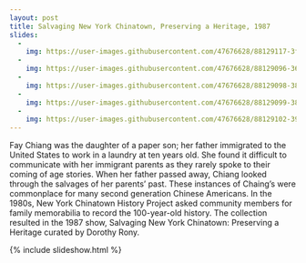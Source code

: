 ```yaml
---
layout: post
title: Salvaging New York Chinatown, Preserving a Heritage, 1987
slides:
  -
    img: https://user-images.githubusercontent.com/47676628/88129117-3fe16580-cba5-11ea-95fa-5b7ad2f38eab.jpg
  -
    img: https://user-images.githubusercontent.com/47676628/88129096-3657fd80-cba5-11ea-8994-e675815d012a.jpg
  -
    img: https://user-images.githubusercontent.com/47676628/88129098-38ba5780-cba5-11ea-9c11-c69a5325500d.jpg
  -
    img: https://user-images.githubusercontent.com/47676628/88129099-38ba5780-cba5-11ea-84c9-51e9df07a856.jpg
  - 
    img: https://user-images.githubusercontent.com/47676628/88129102-3952ee00-cba5-11ea-92fc-fd39c154637b.jpg 
---
```


Fay Chiang was the daughter of a paper son; her father immigrated to the United States to work in a laundry at ten years old. She found it difficult to communicate with her immigrant parents as they rarely spoke to their coming of age stories. When her father passed away, Chiang looked through the salvages of her parents’ past. These instances of Chaing’s were commonplace for many second generation Chinese Americans. In the 1980s, New York Chinatown History Project asked community members for family memorabilia to record the 100-year-old history. The collection resulted in the 1987 show, Salvaging New York Chinatown: Preserving a Heritage curated by Dorothy Rony. 

{% include slideshow.html %}


